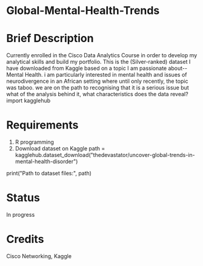 # Global-Mental-Health-Trends
# Brief Description
Currently enrolled in the Cisco Data Analytics Course in order to develop my analytical skills and build my portfolio. This is the (Silver-ranked) dataset I have downloaded from Kaggle based on a topic I am passionate about--Mental Health. i am particularly interested in mental health and issues of neurodivergence in an African setting where until only recently, the topic was taboo. we are on the path to recognising that it is a serious issue but what of the analysis behind it, what characteristics does the data reveal?
import kagglehub

# Requirements
1. R programming
2. Download dataset on Kaggle
path = kagglehub.dataset_download("thedevastator/uncover-global-trends-in-mental-health-disorder")

print("Path to dataset files:", path)

# Status
In progress

# Credits
Cisco Networking, Kaggle
